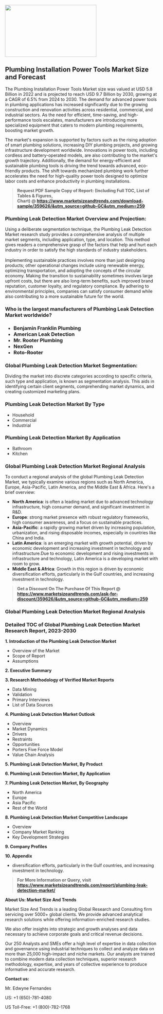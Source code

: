 <p><img class="alignnone size-medium wp-image-20088" src="https://ffe5etoiles.com/wp-content/uploads/2024/12/MST1-300x171.png" alt="" width="300" height="171" /></p><h2>Plumbing Installation Power Tools Market Size and Forecast</h2><p>The Plumbing Installation Power Tools Market size was valued at USD 5.8 Billion in 2022 and is projected to reach USD 9.7 Billion by 2030, growing at a CAGR of 6.5% from 2024 to 2030. The demand for advanced power tools in plumbing applications has increased significantly due to the growing construction and renovation activities across residential, commercial, and industrial sectors. As the need for efficient, time-saving, and high-performance tools escalates, manufacturers are introducing more specialized equipment that caters to modern plumbing requirements, boosting market growth.</p><p>The market's expansion is supported by factors such as the rising adoption of smart plumbing solutions, increasing DIY plumbing projects, and growing infrastructure development worldwide. Innovations in power tools, including cordless and battery-operated models, are also contributing to the market's growth trajectory. Additionally, the demand for energy-efficient and sustainable plumbing tools is driving the trend towards advanced, eco-friendly products. The shift towards mechanized plumbing work further accelerates the need for high-quality power tools designed to optimize labor costs and enhance productivity in plumbing installations.</p></p><blockquote id="" class=""><strong>Request PDF Sample Copy of Report: (Including Full TOC, List of Tables &amp; Figures, Chart)&nbsp;@&nbsp;<strong><a href="https://www.marketsizeandtrends.com/download-sample/359626/&utm_source=github-GC&utm_medium=259" target="_blank">https://www.marketsizeandtrends.com/download-sample/359626/&utm_source=github-GC&utm_medium=259</a></strong></strong></blockquote><h3 id="" class="">Plumbing Leak Detection Market&nbsp;Overview and Projection:</h3><p id="" class="">Using a deliberate segmentation technique, the Plumbing Leak Detection Market research study provides a comprehensive analysis of multiple market segments, including application, type, and location. This method gives readers a comprehensive grasp of the factors that help and hurt each industry in order to satisfy the high standards of industry stakeholders. <br /> <br />Implementing sustainable practices involves more than just designing products; other operational changes include using renewable energy, optimizing transportation, and adopting the concepts of the circular economy. Making the transition to sustainability sometimes involves large upfront costs, but there are also long-term benefits, such improved brand reputation, customer loyalty, and regulatory compliance. By adhering to environmental principles, companies can satisfy consumer demand while also contributing to a more sustainable future for the world.</p><h3 id="" class="">Who is the largest manufacturers of&nbsp;Plumbing Leak Detection Market worldwide?</h3><h3 class=""><p><ul><li>Benjamin Franklin Plumbing </li><li> American Leak Detection </li><li> Mr. Rooter Plumbing </li><li> NexGen </li><li> Roto-Rooter</li></ul></p></h3><h3 id="" class="">Global&nbsp;Plumbing Leak Detection Market Segmentation:</h3><p id="" class="">Dividing the market into discrete categories according to specific criteria, such type and application, is known as segmentation analysis. This aids in identifying certain client segments, comprehending market dynamics, and creating customized marketing plans.</p><h3 id="" class="">Plumbing Leak Detection Market&nbsp;By Type</h3><p><p><ul><li>Household</li><li> Commercial</li><li> Industrial</p></li></ul></p></p><h3 id="" class="">Plumbing Leak Detection Market&nbsp;By Application</h3><p class=""><p><ul><li>Bathroom</li><li> Kitchen</li></ul></p></p><h3 id="" class="">Global Plumbing Leak Detection Market Regional Analysis</h3><p id="" class="">To conduct a regional analysis of the global Plumbing Leak Detection Market, we typically examine various regions such as North America, Europe, Asia-Pacific, Latin America, and the Middle East &amp; Africa. Here's a brief overview:</p><ul><li><strong>North America</strong>: is often a leading market due to advanced technology infrastructure, high consumer demand, and significant investment in R&amp;D.</li><li><strong>Europe</strong>: strong market presence with robust regulatory frameworks, high consumer awareness, and a focus on sustainable practices.</li><li><strong>Asia-Pacific</strong>: a rapidly growing market driven by increasing population, urbanization, and rising disposable incomes, especially in countries like China and India.</li><li><strong>Latin America</strong>: is an emerging market with growth potential, driven by economic development and increasing investment in technology and infrastructure.Due to economic development and rising investments in infrastructure and technology, Latin America is a developing market with room to grow.</li><li><strong>Middle East &amp; Africa</strong>: Growth in this region is driven by economic diversification efforts, particularly in the Gulf countries, and increasing investment in technology.</li></ul><blockquote id="" class=""><strong>Get a Discount On The Purchase Of This Report @ <strong><a href="https://www.marketsizeandtrends.com/ask-for-discount/359626/&utm_source=github-GC&utm_medium=259" target="_blank">https://www.marketsizeandtrends.com/ask-for-discount/359626/&utm_source=github-GC&utm_medium=259</a></strong></strong></blockquote><h3 id="" class="">Global Plumbing Leak Detection Market Regional Analysis</h3><h3 id="" class="">Detailed TOC of Global Plumbing Leak Detection Market Research Report, 2023-2030</h3><p id="" class=""><strong>1. Introduction of the Plumbing Leak Detection Market</strong></p><ul><li>Overview of the Market</li><li>Scope of Report</li><li>Assumptions</li></ul><p id="" class=""><strong>2. Executive Summary</strong></p><p id="" class=""><strong>3. Research Methodology of Verified Market Reports</strong></p><ul><li>Data Mining</li><li>Validation</li><li>Primary Interviews</li><li>List of Data Sources</li></ul><p id="" class=""><strong>4. Plumbing Leak Detection Market Outlook</strong></p><ul><li>Overview</li><li>Market Dynamics</li><li>Drivers</li><li>Restraints</li><li>Opportunities</li><li>Porters Five Force Model</li><li>Value Chain Analysis</li></ul><p id="" class=""><strong>5. Plumbing Leak Detection Market, By Product</strong></p><p id="" class=""><strong>6. Plumbing Leak Detection Market, By Application</strong></p><p id="" class=""><strong>7. Plumbing Leak Detection Market, By Geography</strong></p><ul><li>North America</li><li>Europe</li><li>Asia Pacific</li><li>Rest of the World</li></ul><p id="" class=""><strong>8. Plumbing Leak Detection Market Competitive Landscape</strong></p><ul><li>Overview</li><li>Company Market Ranking</li><li>Key Development Strategies</li></ul><p id="" class=""><strong>9. Company Profiles</strong></p><p id="" class=""><strong>10. Appendix</strong></p><ul><li>diversification efforts, particularly in the Gulf countries, and increasing investment in technology.</li></ul><blockquote id="" class=""><strong>For More Information or Query, visit <strong><strong><a href="https://www.marketsizeandtrends.com/report/plumbing-leak-detection-market/" target="_blank">https://www.marketsizeandtrends.com/report/plumbing-leak-detection-market/</a></strong></strong></strong></blockquote><p id="" class=""><strong>About Us: Market Size And Trends</strong></p><p id="" class="">Market Size And Trends is a leading Global Research and Consulting firm servicing over 5000+ global clients. We provide advanced analytical research solutions while offering information-enriched research studies.</p><p id="" class="">We also offer insights into strategic and growth analyses and data necessary to achieve corporate goals and critical revenue decisions.</p><p id="" class="">Our 250 Analysts and SMEs offer a high level of expertise in data collection and governance using industrial techniques to collect and analyze data on more than 25,000 high-impact and niche markets. Our analysts are trained to combine modern data collection techniques, superior research methodology, expertise, and years of collective experience to produce informative and accurate research.</p><p id="" class=""><strong>Contact us:</strong></p><p id="" class="">Mr. Edwyne Fernandes</p><p id="" class="">US: +1 (650)-781-4080</p><p id="" class="">US Toll-Free: +1 (800)-782-1768</p>
